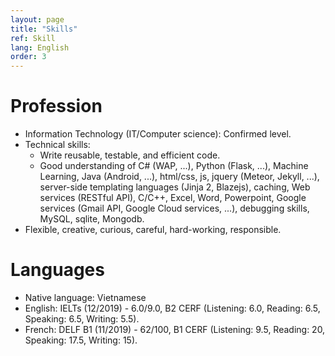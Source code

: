 ```yaml
---
layout: page
title: "Skills"
ref: Skill
lang: English
order: 3
---
```

# Profession
* Information Technology (IT/Computer science): Confirmed level.
* Technical skills: 
    * Write reusable, testable, and efficient code. 
    * Good understanding of C# (WAP, ...), Python (Flask, ...), Machine Learning, Java (Android, ...), html/css, js, jquery (Meteor, Jekyll, ...),  server-side templating languages (Jinja 2, Blazejs), caching, Web services (RESTful API), C/C++, Excel, Word, Powerpoint, Google services (Gmail API, Google Cloud services, ...), debugging skills, MySQL, sqlite, Mongodb. 
* Flexible, creative, curious, careful, hard-working, responsible.

# Languages
* Native language: Vietnamese
* English: IELTs (12/2019) - 6.0/9.0, B2 CERF (Listening: 6.0, Reading: 6.5, Speaking: 6.5, Writing: 5.5).
* French: DELF B1 (11/2019) - 62/100, B1 CERF (Listening: 9.5, Reading: 20, Speaking: 17.5, Writing: 15).


